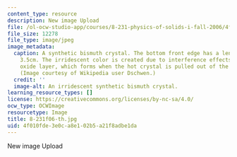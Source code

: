 ```yaml
---
content_type: resource
description: New image Upload
file: /ol-ocw-studio-app/courses/8-231-physics-of-solids-i-fall-2006/4f010fde3e0ca8e102b5a21f8adbe1da_8-231f06-th.jpg
file_size: 12278
file_type: image/jpeg
image_metadata:
  caption: A synthetic bismuth crystal. The bottom front edge has a length of about
    3.5cm. The irridescent color is created due to interference effects in a thin
    oxide layer, which forms when the hot crystal is pulled out of the bismuth melt.
    (Image courtesy of Wikipedia user Dschwen.)
  credit: ''
  image-alt: An irridescent synthetic bismuth crystal.
learning_resource_types: []
license: https://creativecommons.org/licenses/by-nc-sa/4.0/
ocw_type: OCWImage
resourcetype: Image
title: 8-231f06-th.jpg
uid: 4f010fde-3e0c-a8e1-02b5-a21f8adbe1da
---
```

New image Upload